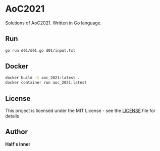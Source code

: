 # AoC2021
Solutions of AoC2021. Written in Go language.

## Run
```sh
go run d01/d01.go d01/input.txt
```

## Docker
```sh
docker build -t aoc_2021:latest .
docker container run aoc_2021:latest
```


## License
This project is licensed under the MIT License - see the [LICENSE](LICENSE) file for details

## Author
**Half's Inner**